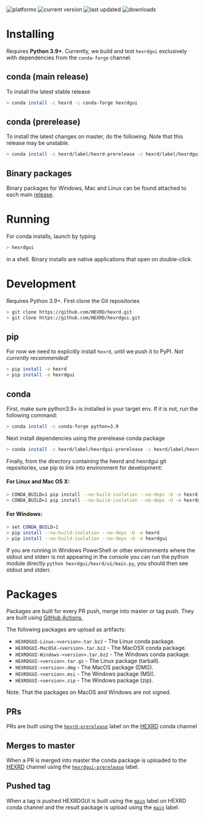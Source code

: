 ![platforms](https://anaconda.org/hexrd/hexrdgui/badges/platforms.svg) ![current version](https://anaconda.org/hexrd/hexrdgui/badges/version.svg) ![last updated](https://anaconda.org/hexrd/hexrdgui/badges/latest_release_relative_date.svg) ![downloads](https://anaconda.org/hexrd/hexrdgui/badges/downloads.svg)
# Installing

Requires **Python 3.9+**.  Currently, we build and test `hexrdgui` exclusively with dependencies from the `conda-forge` channel.

## conda (main release)

To install the latest stable release

```bash
> conda install -c hexrd -c conda-forge hexrdgui
```

## conda (prerelease)
To install the latest changes on master, do the following.  Note that this release may be unstable.

```bash
> conda install -c hexrd/label/hexrd-prerelease -c hexrd/label/hexrdgui-prerelease -c conda-forge hexrdgui
```

## Binary packages

Binary packages for Windows, Mac and Linux can be found attached to each main [release](https://github.com/HEXRD/hexrdgui/releases).

# Running

For conda installs, launch by typing
```bash
> hexrdgui
```
in a shell.  Binary installs are native applications that open on double-click.

# Development

Requires Python 3.9+.  First clone the Git repositories

```bash
> git clone https://github.com/HEXRD/hexrd.git
> git clone https://github.com/HEXRD/hexrdgui.git
```

## pip

For now we need to explicitly install `hexrd`, until we push it to PyPI.  *Not currently recommended!*
```bash
> pip install -e hexrd
> pip install -e hexrdgui
```

## conda

First, make sure python3.9+ is installed in your target env.  If it is not, run the following command:
```bash
> conda install -c conda-forge python=3.9
```

Next install dependencies using the prerelease conda package
```bash
> conda install -c hexrd/label/hexrdgui-prerelease -c hexrd/label/hexrd-prerelease -c conda-forge hexrdgui
```

Finally, from the directory containing the hexrd and hexrdgui git repositories, use pip to link into environment for development:

#### For Linux and Mac OS X:
```bash
> CONDA_BUILD=1 pip install --no-build-isolation --no-deps -U -e hexrd
> CONDA_BUILD=1 pip install --no-build-isolation --no-deps -U -e hexrdgui
```

#### For Windows:
```bash
> set CONDA_BUILD=1
> pip install --no-build-isolation --no-deps -U -e hexrd
> pip install --no-build-isolation --no-deps -U -e hexrdgui
```

If you are running in Windows PowerShell or other environments where the stdout
and stderr is not appearing in the console you can run the python module directly
`python hexrdgui/hexrd/ui/main.py`, you should then see stdout and stderr.

# Packages

Packages are built for every PR push, merge into master or tag push. They are built using [GitHub Actions.](https://github.com/features/actions)

The following packages are upload as artifacts:

- `HEXRDGUI-Linux-<version>.tar.bz2` - The Linux conda package.
- `HEXRDGUI-MacOSX-<version>.tar.bz2` - The MacOSX conda package.
- `HEXRDGUI-Windows-<version>.tar.bz2` - The Windows conda package.
- `HEXRDGUI-<version>.tar.gz` - The Linux package (tarball).
- `HEXRDGUI-<version>.dmg` - The MacOS package (DMG).
- `HEXRDGUI-<version>.msi` - The Windows package (MSI).
- `HEXRDGUI-<version>.zip` - The Windows package (zip).

Note: That the packages on MacOS and Windows are not signed.

## PRs

PRs are built using the [`hexrd-prerelease`](https://anaconda.org/hexrd/repo/files?type=any&label=hexrd-prerelease) label on the [HEXRD](https://anaconda.org/hexrd) conda channel

## Merges to master

When a PR is merged into master the conda package is uploaded to the [HEXRD](https://anaconda.org/hexrd) channel using the [`hexrdgui-prerelease`](https://anaconda.org/hexrd/repo/files?type=any&label=hexrdgui-prerelease) label.

## Pushed tag

When a tag is pushed HEXRDGUI is built using the [`main`](https://anaconda.org/hexrd/repo/files?type=any&label=main) label on HEXRD conda channel and the result package is upload using the [`main`](https://anaconda.org/hexrd/repo/files?type=any&label=main) label.
